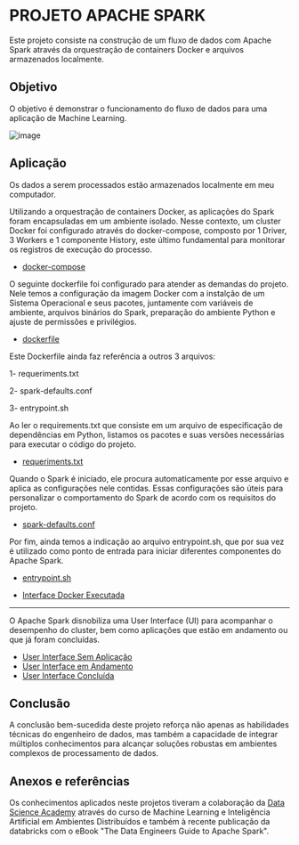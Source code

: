# PROJETO APACHE SPARK



Este projeto consiste na construção de um fluxo de dados com Apache Spark através da orquestração de containers Docker e arquivos armazenados localmente. 



## Objetivo
O objetivo é demonstrar o funcionamento do fluxo de dados para uma aplicação de Machine Learning.

![image](https://github.com/fuculo/Engenharia-de-Dados/assets/138727304/eec6663e-061c-4f43-a95e-7d2477145fb8)


## Aplicação

Os dados a serem processados estão armazenados localmente em meu computador. 

Utilizando a orquestração de containers Docker, as aplicações do Spark foram encapsuladas em um ambiente isolado. Nesse contexto, um cluster Docker foi configurado através do docker-compose, composto por 1 Driver, 3 Workers e 1 componente History, este último fundamental para monitorar os registros de execução do processo.

- [docker-compose](https://github.com/fuculo/Engenharia-de-Dados/blob/main/Apache%20Spark/Arquivos%20do%20Projeto/docker-compose.yml)

O seguinte dockerfile foi configurado para atender as demandas do projeto. Nele temos a configuração da imagem Docker com a instalção de um Sistema Operacional e seus pacotes, juntamente com variáveis de ambiente, arquivos binários do Spark, preparação do ambiente Python e ajuste de permissões e privilégios.

- [dockerfile](https://github.com/fuculo/Engenharia-de-Dados/blob/main/Apache%20Spark/Arquivos%20do%20Projeto/dockerfile)

Este Dockerfile ainda faz referência a outros 3 arquivos:

1- requeriments.txt
 
2- spark-defaults.conf
 
3- entrypoint.sh 
 

Ao ler o requirements.txt  que consiste em um arquivo de especificação de dependências em Python, listamos os pacotes e suas versões necessárias para executar o código do projeto.


 - [requeriments.txt](https://github.com/fuculo/Engenharia-de-Dados/blob/main/Apache%20Spark/Arquivos%20do%20Projeto/requirements.txt)


Quando o Spark é iniciado, ele procura automaticamente por esse arquivo e aplica as configurações nele contidas. Essas configurações são úteis para personalizar o comportamento do Spark de acordo com os requisitos do projeto.

  - [spark-defaults.conf](https://github.com/fuculo/Engenharia-de-Dados/blob/main/Apache%20Spark/Arquivos%20do%20Projeto/spark-defaults.conf)

Por fim, ainda temos a indicação ao arquivo entrypoint.sh, que por sua vez é utilizado como ponto de entrada para iniciar diferentes componentes do Apache Spark.

   - [entrypoint.sh](https://github.com/fuculo/Engenharia-de-Dados/blob/main/Apache%20Spark/Arquivos%20do%20Projeto/entrypoint.sh)

   - [Interface Docker Executada](https://private-user-images.githubusercontent.com/138727304/298300998-af281d1f-1220-468a-95e5-f5f8c37a6cf9.png?jwt=eyJhbGciOiJIUzI1NiIsInR5cCI6IkpXVCJ9.eyJpc3MiOiJnaXRodWIuY29tIiwiYXVkIjoicmF3LmdpdGh1YnVzZXJjb250ZW50LmNvbSIsImtleSI6ImtleTUiLCJleHAiOjE3MDU3NzgyMDUsIm5iZiI6MTcwNTc3NzkwNSwicGF0aCI6Ii8xMzg3MjczMDQvMjk4MzAwOTk4LWFmMjgxZDFmLTEyMjAtNDY4YS05NWU1LWY1ZjhjMzdhNmNmOS5wbmc_WC1BbXotQWxnb3JpdGhtPUFXUzQtSE1BQy1TSEEyNTYmWC1BbXotQ3JlZGVudGlhbD1BS0lBVkNPRFlMU0E1M1BRSzRaQSUyRjIwMjQwMTIwJTJGdXMtZWFzdC0xJTJGczMlMkZhd3M0X3JlcXVlc3QmWC1BbXotRGF0ZT0yMDI0MDEyMFQxOTExNDVaJlgtQW16LUV4cGlyZXM9MzAwJlgtQW16LVNpZ25hdHVyZT03NDlkYzQ4ZDcxYTM4NjI3YmQzODUzMDgzZGIzMDFkMzU1Nzg4MDlmZGFhMzAxOTNkMGNlYTY3ZDU0YTZhNGJkJlgtQW16LVNpZ25lZEhlYWRlcnM9aG9zdCZhY3Rvcl9pZD0wJmtleV9pZD0wJnJlcG9faWQ9MCJ9.KtnZfbbmZO0ae7GrrT1MZWWi1Eo_JhYZlosTbvu_b0w)

___
O Apache Spark disnobiliza uma User Interface (UI) para acompanhar o desempenho do cluster, bem como aplicações que estão em andamento ou que já foram concluídas.

 - [User Interface Sem Aplicação](https://private-user-images.githubusercontent.com/138727304/298301065-c96b6bc4-4100-45a0-8f5c-aaff6e4b4ac3.png?jwt=eyJhbGciOiJIUzI1NiIsInR5cCI6IkpXVCJ9.eyJpc3MiOiJnaXRodWIuY29tIiwiYXVkIjoicmF3LmdpdGh1YnVzZXJjb250ZW50LmNvbSIsImtleSI6ImtleTUiLCJleHAiOjE3MDU3NzgxMzYsIm5iZiI6MTcwNTc3NzgzNiwicGF0aCI6Ii8xMzg3MjczMDQvMjk4MzAxMDY1LWM5NmI2YmM0LTQxMDAtNDVhMC04ZjVjLWFhZmY2ZTRiNGFjMy5wbmc_WC1BbXotQWxnb3JpdGhtPUFXUzQtSE1BQy1TSEEyNTYmWC1BbXotQ3JlZGVudGlhbD1BS0lBVkNPRFlMU0E1M1BRSzRaQSUyRjIwMjQwMTIwJTJGdXMtZWFzdC0xJTJGczMlMkZhd3M0X3JlcXVlc3QmWC1BbXotRGF0ZT0yMDI0MDEyMFQxOTEwMzZaJlgtQW16LUV4cGlyZXM9MzAwJlgtQW16LVNpZ25hdHVyZT0xMDA5NGFlN2UwNjcwZDMxY2M0N2JkMTlhZDhmNGFlYzkwODUxMGQwNzQyYTc1YmU0MGYyYzU4MGY4OTMyNWE0JlgtQW16LVNpZ25lZEhlYWRlcnM9aG9zdCZhY3Rvcl9pZD0wJmtleV9pZD0wJnJlcG9faWQ9MCJ9.7YZUqaAp723Z4uIg6MipOyKO0yTBiUceaEb2azeEOOo)
 - [User Interface em Andamento](https://private-user-images.githubusercontent.com/138727304/298302908-7a56073d-d38f-4283-9898-b21634e6f228.png?jwt=eyJhbGciOiJIUzI1NiIsInR5cCI6IkpXVCJ9.eyJpc3MiOiJnaXRodWIuY29tIiwiYXVkIjoicmF3LmdpdGh1YnVzZXJjb250ZW50LmNvbSIsImtleSI6ImtleTUiLCJleHAiOjE3MDU3NzgzNjksIm5iZiI6MTcwNTc3ODA2OSwicGF0aCI6Ii8xMzg3MjczMDQvMjk4MzAyOTA4LTdhNTYwNzNkLWQzOGYtNDI4My05ODk4LWIyMTYzNGU2ZjIyOC5wbmc_WC1BbXotQWxnb3JpdGhtPUFXUzQtSE1BQy1TSEEyNTYmWC1BbXotQ3JlZGVudGlhbD1BS0lBVkNPRFlMU0E1M1BRSzRaQSUyRjIwMjQwMTIwJTJGdXMtZWFzdC0xJTJGczMlMkZhd3M0X3JlcXVlc3QmWC1BbXotRGF0ZT0yMDI0MDEyMFQxOTE0MjlaJlgtQW16LUV4cGlyZXM9MzAwJlgtQW16LVNpZ25hdHVyZT1jNWMxNDQ2NTc3MzE3ZmM0Yjk4NjU5MTQyZGRjNDIzZTBmYzBkYzcxNmRiZTAwZmRhZTY4ZDk2OTBmOTMzNzk4JlgtQW16LVNpZ25lZEhlYWRlcnM9aG9zdCZhY3Rvcl9pZD0wJmtleV9pZD0wJnJlcG9faWQ9MCJ9.lUH1VUrAqL6vvjLatFzxaa9hCDcOkigtWm9kUiNHQHI)
 - [User Interface Concluída](https://private-user-images.githubusercontent.com/138727304/298302962-c7bc0161-6d64-4787-aaf0-7e118e8b22f1.png?jwt=eyJhbGciOiJIUzI1NiIsInR5cCI6IkpXVCJ9.eyJpc3MiOiJnaXRodWIuY29tIiwiYXVkIjoicmF3LmdpdGh1YnVzZXJjb250ZW50LmNvbSIsImtleSI6ImtleTUiLCJleHAiOjE3MDU3NzgzNjksIm5iZiI6MTcwNTc3ODA2OSwicGF0aCI6Ii8xMzg3MjczMDQvMjk4MzAyOTYyLWM3YmMwMTYxLTZkNjQtNDc4Ny1hYWYwLTdlMTE4ZThiMjJmMS5wbmc_WC1BbXotQWxnb3JpdGhtPUFXUzQtSE1BQy1TSEEyNTYmWC1BbXotQ3JlZGVudGlhbD1BS0lBVkNPRFlMU0E1M1BRSzRaQSUyRjIwMjQwMTIwJTJGdXMtZWFzdC0xJTJGczMlMkZhd3M0X3JlcXVlc3QmWC1BbXotRGF0ZT0yMDI0MDEyMFQxOTE0MjlaJlgtQW16LUV4cGlyZXM9MzAwJlgtQW16LVNpZ25hdHVyZT1lNjViNTUzMjc2MTE0N2RjYTA3NDBkYmYyNGMyM2I1OTZhMzNkYWVjNWEyNzkyZDYyMjJlYzg5MTk2MmNiODllJlgtQW16LVNpZ25lZEhlYWRlcnM9aG9zdCZhY3Rvcl9pZD0wJmtleV9pZD0wJnJlcG9faWQ9MCJ9.Fi0TT-Nt-Dpy6W3YFMECyOpN6VJplWWllRTwxAtU4Zc)
 
## Conclusão

A conclusão bem-sucedida deste projeto reforça não apenas as habilidades técnicas do engenheiro de dados, mas também a capacidade de integrar múltiplos conhecimentos para alcançar soluções robustas em ambientes complexos de processamento de dados.

## Anexos e referências

Os conhecimentos aplicados neste projetos tiveram a colaboração da [Data Science Academy](https://www.datascienceacademy.com.br/start) através do curso de Machine Learning e Inteligência Artificial em Ambientes Distribuídos e também à recente publicação da databricks com o eBook "The Data Engineers Guide to Apache Spark".
